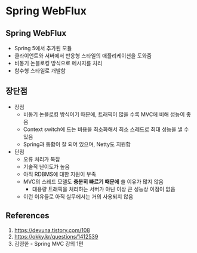 # Spring WebFlux

## Spring WebFlux

- Spring 5에서 추가된 모듈
- 클라이언트와 서버에서 반응형 스타일의 애플리케이션을 도와줌
- 비동기 논블로킹 방식으로 메시지를 처리
- 함수형 스타일로 개발함

## 장단점

- 장점
  - 비동기 논블로킹 방식이기 때문에, 트래픽이 많을 수록 MVC에 비해 성능이 좋음
  - Context switch에 드는 비용을 최소화해서 최소 스레드로 최대 성능을 낼 수 있음
  - Spring과 통합이 잘 되어 있으며, Netty도 지원함
- 단점
  - 오류 처리가 복잡
  - 기술적 난이도가 높음
  - 아직 RDBMS에 대한 지원이 부족
  - MVC의 스레드 모델도 **충분히 빠르기 때문에** 쓸 이유가 많지 않음
    - 대용량 트래픽을 처리하는 서버가 아닌 이상 큰 성능상 이점이 없음
  - 이런 이유들로 아직 실무에서는 거의 사용되지 않음

## References

1. https://devuna.tistory.com/108
2. https://okky.kr/questions/1412539
3. 김영한 - Spring MVC 강의 1편
